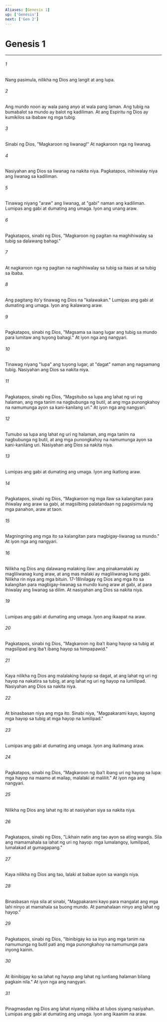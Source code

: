 ```yaml
---
Aliases: [Genesis 1]
up: ['Genesis']
next: ['Gen 2']
---
```

# Genesis 1

***






















###### 1 










Nang pasimula, nilikha ng Dios ang langit at ang lupa. 





















###### 2 










Ang mundo noon ay wala pang anyo at wala pang laman. Ang tubig na bumabalot sa mundo ay balot ng kadiliman. At ang Espiritu ng Dios ay kumikilos sa ibabaw ng mga tubig. 





















###### 3 










Sinabi ng Dios, "Magkaroon ng liwanag!" At nagkaroon nga ng liwanag. 





















###### 4 










Nasiyahan ang Dios sa liwanag na nakita niya. Pagkatapos, inihiwalay niya ang liwanag sa kadiliman. 





















###### 5 










Tinawag niyang "araw" ang liwanag, at "gabi" naman ang kadiliman. Lumipas ang gabi at dumating ang umaga. Iyon ang unang araw. 





















###### 6 










Pagkatapos, sinabi ng Dios, "Magkaroon ng pagitan na maghihiwalay sa tubig sa dalawang bahagi." 





















###### 7 










At nagkaroon nga ng pagitan na naghihiwalay sa tubig sa itaas at sa tubig sa ibaba. 





















###### 8 










Ang pagitang itoʼy tinawag ng Dios na "kalawakan." Lumipas ang gabi at dumating ang umaga. Iyon ang ikalawang araw. 





















###### 9 










Pagkatapos, sinabi ng Dios, "Magsama sa isang lugar ang tubig sa mundo para lumitaw ang tuyong bahagi." At iyon nga ang nangyari. 





















###### 10 










Tinawag niyang "lupa" ang tuyong lugar, at "dagat" naman ang nagsamang tubig. Nasiyahan ang Dios sa nakita niya. 





















###### 11 










Pagkatapos, sinabi ng Dios, "Magsitubo sa lupa ang lahat ng uri ng halaman, ang mga tanim na nagbubunga ng butil, at ang mga punongkahoy na namumunga ayon sa kani-kanilang uri." At iyon nga ang nangyari. 





















###### 12 










Tumubo sa lupa ang lahat ng uri ng halaman, ang mga tanim na nagbubunga ng butil, at ang mga punongkahoy na namumunga ayon sa kani-kanilang uri. Nasiyahan ang Dios sa nakita niya. 





















###### 13 










Lumipas ang gabi at dumating ang umaga. Iyon ang ikatlong araw. 





















###### 14 










Pagkatapos, sinabi ng Dios, "Magkaroon ng mga ilaw sa kalangitan para ihiwalay ang araw sa gabi, at magsilbing palatandaan ng pagsisimula ng mga panahon, araw at taon. 





















###### 15 










Magningning ang mga ito sa kalangitan para magbigay-liwanag sa mundo." At iyon nga ang nangyari. 





















###### 16 










Nilikha ng Dios ang dalawang malaking ilaw: ang pinakamalaki ay magliliwanag kung araw, at ang mas malaki ay magliliwanag kung gabi. Nilikha rin niya ang mga bituin. 17-18Inilagay ng Dios ang mga ito sa kalangitan para magbigay-liwanag sa mundo kung araw at gabi, at para ihiwalay ang liwanag sa dilim. At nasiyahan ang Dios sa nakita niya. 





















###### 19 










Lumipas ang gabi at dumating ang umaga. Iyon ang ikaapat na araw. 





















###### 20 










Pagkatapos, sinabi ng Dios, "Magkaroon ng ibaʼt ibang hayop sa tubig at magsilipad ang ibaʼt ibang hayop sa himpapawid." 





















###### 21 










Kaya nilikha ng Dios ang malalaking hayop sa dagat, at ang lahat ng uri ng hayop na nakatira sa tubig, at ang lahat ng uri ng hayop na lumilipad. Nasiyahan ang Dios sa nakita niya. 





















###### 22 










At binasbasan niya ang mga ito. Sinabi niya, "Magpakarami kayo, kayong mga hayop sa tubig at mga hayop na lumilipad." 





















###### 23 










Lumipas ang gabi at dumating ang umaga. Iyon ang ikalimang araw. 





















###### 24 










Pagkatapos, sinabi ng Dios, "Magkaroon ng ibaʼt ibang uri ng hayop sa lupa: mga hayop na maamo at mailap, malalaki at maliliit." At iyon nga ang nangyari. 





















###### 25 










Nilikha ng Dios ang lahat ng ito at nasiyahan siya sa nakita niya. 





















###### 26 










Pagkatapos, sinabi ng Dios, "Likhain natin ang tao ayon sa ating wangis. Sila ang mamamahala sa lahat ng uri ng hayop: mga lumalangoy, lumilipad, lumalakad at gumagapang." 





















###### 27 










Kaya nilikha ng Dios ang tao, lalaki at babae ayon sa wangis niya. 





















###### 28 










Binasbasan niya sila at sinabi, "Magpakarami kayo para mangalat ang mga lahi ninyo at mamahala sa buong mundo. At pamahalaan ninyo ang lahat ng hayop." 





















###### 29 










Pagkatapos, sinabi ng Dios, "Ibinibigay ko sa inyo ang mga tanim na namumunga ng butil pati ang mga punongkahoy na namumunga para inyong kainin. 





















###### 30 










At ibinibigay ko sa lahat ng hayop ang lahat ng luntiang halaman bilang pagkain nila." At iyon nga ang nangyari. 





















###### 31 










Pinagmasdan ng Dios ang lahat niyang nilikha at lubos siyang nasiyahan. Lumipas ang gabi at dumating ang umaga. Iyon ang ikaanim na araw.
